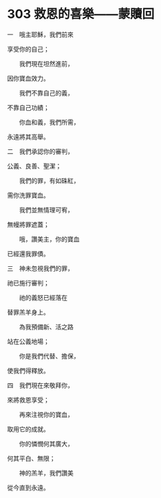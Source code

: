 # 303 救恩的喜樂——蒙贖回

一　哦主耶穌，我們前來

享受你的自己；

　　我們現在坦然進前，

因你寶血效力。

　　我們不靠自己的義，

不靠自己功績；

　　你血和義，我們所需，

永遠將其高舉。

二　我們承認你的審判，

公義、良善、聖潔；

　　我們的罪，有如硃紅，

需你洗罪寶血。

　　我們並無情理可宥，

無幔將罪遮蓋；

　　哦，讚美主，你的寶血

已經還我罪債。

三　神未忽視我們的罪，

祂已施行審判；

　　祂的義怒已經落在

替罪羔羊身上。

　　為我預備新、活之路

站在公義地場；

　　你是我們代替、擔保，

使我們得釋放。

四　我們現在來敬拜你，

來將救恩享受；

　　再來注視你的寶血，

取用它的成就。

　　你的憐憫何其廣大，

何其平白、無限；

　　神的羔羊，我們讚美

從今直到永遠。

